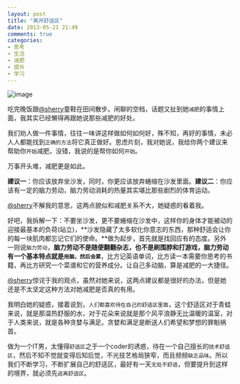 ```yaml
---
layout: post
title: "离开舒适区"
date: 2013-05-21 21:49
comments: true
categories: 
- 思考
- 生活
- 减肥
- 提升
- 学习
---
```


![image]

吃完晚饭跟[@sherry]童鞋在田间散步。闲聊的空档，话题又扯到她`减肥`的事情上面，我其实已经懒得再跟她说那些减肥的好处。

我们劝人做一件事情，往往一味讲这样做如何如何好，殊不知，再好的事情，未必人人都能找到`正确的方法`将它真正做好。思虑片刻，我对她说，我给你两个建议来帮助你`开始`减肥，没错，我说的是帮你如何`开始`。

万事开头难，减肥更是如此。

**建议一**：你应该放弃坐沙发，同时，你更应该放弃蜷缩在沙发里面。**建议二**：你应该有一定的脑力劳动，脑力劳动消耗的热量其实堪比那些剧烈的体育运动。

[@sherry]不解我的意思，这两点貌似和减肥关系不大，她疑惑的看着我。

好吧，我拆解一下：不要坐沙发，更不要蜷缩在沙发中，这样你的身体才能被动的迎接最基本的负荷(站立)，**沙发隐藏了太多软化你意志的东西，那种舒适会让你的每一块肌肉都忘记它们的使命。**做为起步，首先就是找回应有的态度。另外一则说`脑力劳动`，**脑力劳动不是随便翻翻杂志，也不是刷围脖和打游戏，脑力劳动有一个基本特点就是`用脑，然后会累`**，比方记英语单词，比方读一本需要你思考的书籍，再比方研究一个菜谱和它的营养成分。让自己多动脑，算是减肥的一大捷径。

[@sherry]惊诧于我的观点，虽然对她来说，这两点建议都是很好的办法，但是她还是不太坚定这种方法对她减肥是否真的有用。

我明白她的疑惑，接着说到，`人们都喜欢待在自己的舒适区里面`，这个舒适区对于青蛙来说，就是那温热舒服的水，对于花朵来说就是那个风平浪静无比温暖的温室，对于人类来说，就是各种贪婪与满足。贪婪和满足是断送人们希望和梦想的罪魁祸首。

做为一个IT男，太懂得`舒适区`之于一个coder的诱惑，待在一个自己擅长的`技术舒适区`，然后不知不觉就变得后知后觉，不光技艺格局狭窄，而且频频`缺乏品味`。所以我们不断学习，不断扩展自己的舒适区，最好有一天`无处不舒适`，但要提升到这样的境界，就必须先`逃离舒适区`。

[image]:http://farm9.staticflickr.com/8255/8652874120_2d06e59ca0_z.jpg
[@sherry]: http://weibo.com/imsherry214